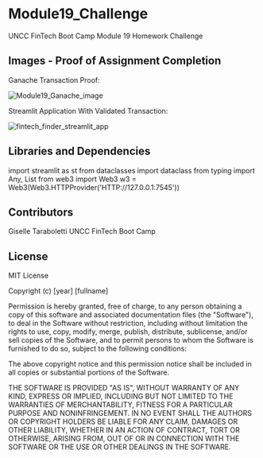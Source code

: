 # Module19_Challenge
UNCC FinTech Boot Camp Module 19 Homework Challenge 

## Images - Proof of Assignment Completion 

Ganache Transaction Proof: 

![Module19_Ganache_image](https://user-images.githubusercontent.com/89159824/148283265-066a8a99-bacd-4780-9a57-9e32c3137e9c.png)

Streamlit Application With Validated Transaction: 

![fintech_finder_streamlit_app](https://user-images.githubusercontent.com/89159824/148283275-3d7fa1e0-f5fd-463f-96f2-835f20278c4b.png)


## Libraries and Dependencies ##

import streamlit as st
from dataclasses import dataclass
from typing import Any, List
from web3 import Web3
w3 = Web3(Web3.HTTPProvider('HTTP://127.0.0.1:7545'))

## Contributors 

Giselle Taraboletti 
UNCC FinTech Boot Camp

## License ##

MIT License

Copyright (c) [year] [fullname]

Permission is hereby granted, free of charge, to any person obtaining a copy
of this software and associated documentation files (the "Software"), to deal
in the Software without restriction, including without limitation the rights
to use, copy, modify, merge, publish, distribute, sublicense, and/or sell
copies of the Software, and to permit persons to whom the Software is
furnished to do so, subject to the following conditions:

The above copyright notice and this permission notice shall be included in all
copies or substantial portions of the Software.

THE SOFTWARE IS PROVIDED "AS IS", WITHOUT WARRANTY OF ANY KIND, EXPRESS OR
IMPLIED, INCLUDING BUT NOT LIMITED TO THE WARRANTIES OF MERCHANTABILITY,
FITNESS FOR A PARTICULAR PURPOSE AND NONINFRINGEMENT. IN NO EVENT SHALL THE
AUTHORS OR COPYRIGHT HOLDERS BE LIABLE FOR ANY CLAIM, DAMAGES OR OTHER
LIABILITY, WHETHER IN AN ACTION OF CONTRACT, TORT OR OTHERWISE, ARISING FROM,
OUT OF OR IN CONNECTION WITH THE SOFTWARE OR THE USE OR OTHER DEALINGS IN THE
SOFTWARE.
